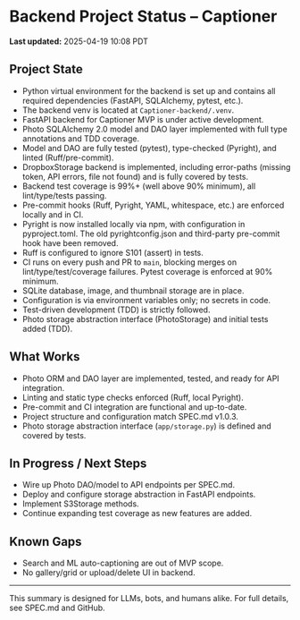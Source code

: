 # Backend Project Status – Captioner

**Last updated:** 2025-04-19 10:08 PDT

## Project State

- Python virtual environment for the backend is set up and contains all required dependencies (FastAPI, SQLAlchemy, pytest, etc.).
- The backend venv is located at `Captioner-backend/.venv`.
- FastAPI backend for Captioner MVP is under active development.
- Photo SQLAlchemy 2.0 model and DAO layer implemented with full type annotations and TDD coverage.
- Model and DAO are fully tested (pytest), type-checked (Pyright), and linted (Ruff/pre-commit).
- DropboxStorage backend is implemented, including error-paths (missing token, API errors, file not found) and is fully covered by tests.
- Backend test coverage is 99%+ (well above 90% minimum), all lint/type/tests passing.
- Pre-commit hooks (Ruff, Pyright, YAML, whitespace, etc.) are enforced locally and in CI.
- Pyright is now installed locally via npm, with configuration in pyproject.toml. The old pyrightconfig.json and third-party pre-commit hook have been removed.
- Ruff is configured to ignore S101 (assert) in tests.
- CI runs on every push and PR to `main`, blocking merges on lint/type/test/coverage failures. Pytest coverage is enforced at 90% minimum.
- SQLite database, image, and thumbnail storage are in place.
- Configuration is via environment variables only; no secrets in code.
- Test-driven development (TDD) is strictly followed.
- Photo storage abstraction interface (PhotoStorage) and initial tests added (TDD).

## What Works
- Photo ORM and DAO layer are implemented, tested, and ready for API integration.
- Linting and static type checks enforced (Ruff, local Pyright).
- Pre-commit and CI integration are functional and up-to-date.
- Project structure and configuration match SPEC.md v1.0.3.
- Photo storage abstraction interface (`app/storage.py`) is defined and covered by tests.

## In Progress / Next Steps
- Wire up Photo DAO/model to API endpoints per SPEC.md.
- Deploy and configure storage abstraction in FastAPI endpoints.
- Implement S3Storage methods.
- Continue expanding test coverage as new features are added.

## Known Gaps
- Search and ML auto-captioning are out of MVP scope.
- No gallery/grid or upload/delete UI in backend.

---

This summary is designed for LLMs, bots, and humans alike. For full details, see SPEC.md and GitHub.
